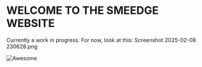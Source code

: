 # WELCOME TO THE SMEEDGE WEBSITE


Currently a work in progress. For now, look at this: Screenshot 2025-02-08 230628.png

![Awesome]([image_URL](https://github.com/SmeedgeOrg/smeedge.cfd/blob/main/Screenshot%202025-02-08%20231722.png) "Optional title")
